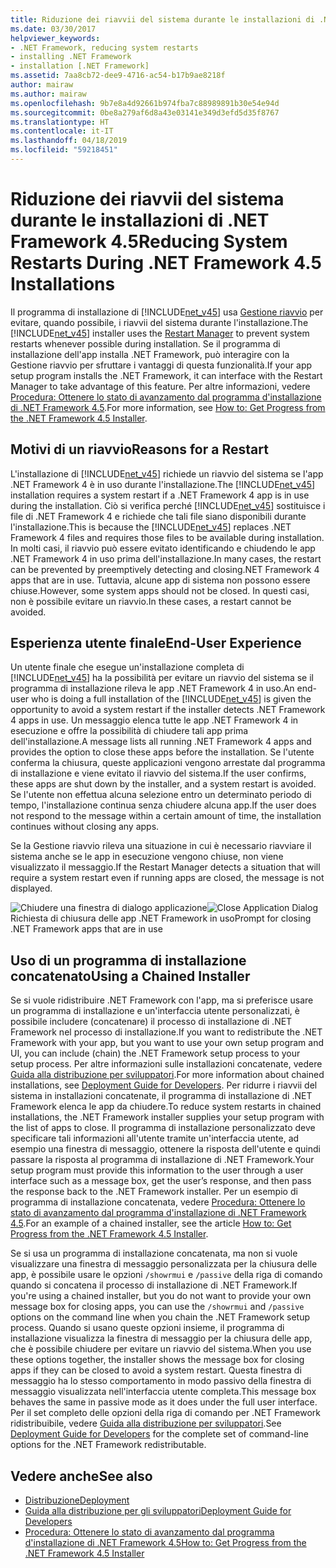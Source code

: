 ```yaml
---
title: Riduzione dei riavvii del sistema durante le installazioni di .NET Framework 4.5
ms.date: 03/30/2017
helpviewer_keywords:
- .NET Framework, reducing system restarts
- installing .NET Framework
- installation [.NET Framework]
ms.assetid: 7aa8cb72-dee9-4716-ac54-b17b9ae8218f
author: mairaw
ms.author: mairaw
ms.openlocfilehash: 9b7e8a4d92661b974fba7c88989891b30e54e94d
ms.sourcegitcommit: 0be8a279af6d8a43e03141e349d3efd5d35f8767
ms.translationtype: HT
ms.contentlocale: it-IT
ms.lasthandoff: 04/18/2019
ms.locfileid: "59218451"
---
```

# <a name="reducing-system-restarts-during-net-framework-45-installations"></a><span data-ttu-id="dd319-102">Riduzione dei riavvii del sistema durante le installazioni di .NET Framework 4.5</span><span class="sxs-lookup"><span data-stu-id="dd319-102">Reducing System Restarts During .NET Framework 4.5 Installations</span></span>
<span data-ttu-id="dd319-103">Il programma di installazione di [!INCLUDE[net_v45](../../../includes/net-v45-md.md)] usa [Gestione riavvio](https://go.microsoft.com/fwlink/?LinkId=231425) per evitare, quando possibile, i riavvii del sistema durante l'installazione.</span><span class="sxs-lookup"><span data-stu-id="dd319-103">The [!INCLUDE[net_v45](../../../includes/net-v45-md.md)] installer uses the [Restart Manager](https://go.microsoft.com/fwlink/?LinkId=231425) to prevent system restarts whenever possible during installation.</span></span> <span data-ttu-id="dd319-104">Se il programma di installazione dell'app installa .NET Framework, può interagire con la Gestione riavvio per sfruttare i vantaggi di questa funzionalità.</span><span class="sxs-lookup"><span data-stu-id="dd319-104">If your app setup program installs the .NET Framework, it can interface with the Restart Manager to take advantage of this feature.</span></span> <span data-ttu-id="dd319-105">Per altre informazioni, vedere [Procedura: Ottenere lo stato di avanzamento dal programma d'installazione di .NET Framework 4.5](../../../docs/framework/deployment/how-to-get-progress-from-the-dotnet-installer.md).</span><span class="sxs-lookup"><span data-stu-id="dd319-105">For more information, see [How to: Get Progress from the .NET Framework 4.5 Installer](../../../docs/framework/deployment/how-to-get-progress-from-the-dotnet-installer.md).</span></span>  
  
## <a name="reasons-for-a-restart"></a><span data-ttu-id="dd319-106">Motivi di un riavvio</span><span class="sxs-lookup"><span data-stu-id="dd319-106">Reasons for a Restart</span></span>  
 <span data-ttu-id="dd319-107">L'installazione di [!INCLUDE[net_v45](../../../includes/net-v45-md.md)] richiede un riavvio del sistema se l'app .NET Framework 4 è in uso durante l'installazione.</span><span class="sxs-lookup"><span data-stu-id="dd319-107">The [!INCLUDE[net_v45](../../../includes/net-v45-md.md)] installation requires a system restart if a .NET Framework 4 app is in use during the installation.</span></span> <span data-ttu-id="dd319-108">Ciò si verifica perché [!INCLUDE[net_v45](../../../includes/net-v45-md.md)] sostituisce i file di .NET Framework 4 e richiede che tali file siano disponibili durante l'installazione.</span><span class="sxs-lookup"><span data-stu-id="dd319-108">This is because the [!INCLUDE[net_v45](../../../includes/net-v45-md.md)] replaces .NET Framework 4 files and requires those files to be available during installation.</span></span> <span data-ttu-id="dd319-109">In molti casi, il riavvio può essere evitato identificando e chiudendo le app .NET Framework 4 in uso prima dell'installazione.</span><span class="sxs-lookup"><span data-stu-id="dd319-109">In many cases, the restart can be prevented by preemptively detecting and closing.NET Framework 4 apps that are in use.</span></span> <span data-ttu-id="dd319-110">Tuttavia, alcune app di sistema non possono essere chiuse.</span><span class="sxs-lookup"><span data-stu-id="dd319-110">However, some system apps should not be closed.</span></span> <span data-ttu-id="dd319-111">In questi casi, non è possibile evitare un riavvio.</span><span class="sxs-lookup"><span data-stu-id="dd319-111">In these cases, a restart cannot be avoided.</span></span>  
  
## <a name="end-user-experience"></a><span data-ttu-id="dd319-112">Esperienza utente finale</span><span class="sxs-lookup"><span data-stu-id="dd319-112">End-User Experience</span></span>  
 <span data-ttu-id="dd319-113">Un utente finale che esegue un'installazione completa di [!INCLUDE[net_v45](../../../includes/net-v45-md.md)] ha la possibilità per evitare un riavvio del sistema se il programma di installazione rileva le app .NET Framework 4 in uso.</span><span class="sxs-lookup"><span data-stu-id="dd319-113">An end-user who is doing a full installation of the [!INCLUDE[net_v45](../../../includes/net-v45-md.md)] is given the opportunity to avoid a system restart if the installer detects .NET Framework 4 apps in use.</span></span> <span data-ttu-id="dd319-114">Un messaggio elenca tutte le app .NET Framework 4 in esecuzione e offre la possibilità di chiudere tali app prima dell'installazione.</span><span class="sxs-lookup"><span data-stu-id="dd319-114">A message lists all running .NET Framework 4 apps and provides the option to close these apps before the installation.</span></span> <span data-ttu-id="dd319-115">Se l'utente conferma la chiusura, queste applicazioni vengono arrestate dal programma di installazione e viene evitato il riavvio del sistema.</span><span class="sxs-lookup"><span data-stu-id="dd319-115">If the user confirms, these apps are shut down by the installer, and a system restart is avoided.</span></span> <span data-ttu-id="dd319-116">Se l'utente non effettua alcuna selezione entro un determinato periodo di tempo, l'installazione continua senza chiudere alcuna app.</span><span class="sxs-lookup"><span data-stu-id="dd319-116">If the user does not respond to the message within a certain amount of time, the installation continues without closing any apps.</span></span>  
  
 <span data-ttu-id="dd319-117">Se la Gestione riavvio rileva una situazione in cui è necessario riavviare il sistema anche se le app in esecuzione vengono chiuse, non viene visualizzato il messaggio.</span><span class="sxs-lookup"><span data-stu-id="dd319-117">If the Restart Manager detects a situation that will require a system restart even if running apps are closed, the message is not displayed.</span></span>  
  
 <span data-ttu-id="dd319-118">![Chiudere una finestra di dialogo applicazione](../../../docs/framework/deployment/media/closeapplicationdialog.png "CloseApplicationDialog")</span><span class="sxs-lookup"><span data-stu-id="dd319-118">![Close Application Dialog](../../../docs/framework/deployment/media/closeapplicationdialog.png "CloseApplicationDialog")</span></span>  
<span data-ttu-id="dd319-119">Richiesta di chiusura delle app .NET Framework in uso</span><span class="sxs-lookup"><span data-stu-id="dd319-119">Prompt for closing .NET Framework apps that are in use</span></span>  
  
## <a name="using-a-chained-installer"></a><span data-ttu-id="dd319-120">Uso di un programma di installazione concatenato</span><span class="sxs-lookup"><span data-stu-id="dd319-120">Using a Chained Installer</span></span>  
 <span data-ttu-id="dd319-121">Se si vuole ridistribuire .NET Framework con l'app, ma si preferisce usare un programma di installazione e un'interfaccia utente personalizzati, è possibile includere (concatenare) il processo di installazione di .NET Framework nel processo di installazione.</span><span class="sxs-lookup"><span data-stu-id="dd319-121">If you want to redistribute the .NET Framework with your app, but you want to use your own setup program and UI, you can include (chain) the .NET Framework setup process to your setup process.</span></span> <span data-ttu-id="dd319-122">Per altre informazioni sulle installazioni concatenate, vedere [Guida alla distribuzione per sviluppatori](../../../docs/framework/deployment/deployment-guide-for-developers.md).</span><span class="sxs-lookup"><span data-stu-id="dd319-122">For more information about chained installations, see [Deployment Guide for Developers](../../../docs/framework/deployment/deployment-guide-for-developers.md).</span></span> <span data-ttu-id="dd319-123">Per ridurre i riavvii del sistema in installazioni concatenate, il programma di installazione di .NET Framework elenca le app da chiudere.</span><span class="sxs-lookup"><span data-stu-id="dd319-123">To reduce system restarts in chained installations, the .NET Framework installer supplies your setup program with the list of apps to close.</span></span> <span data-ttu-id="dd319-124">Il programma di installazione personalizzato deve specificare tali informazioni all'utente tramite un'interfaccia utente, ad esempio una finestra di messaggio, ottenere la risposta dell'utente e quindi passare la risposta al programma di installazione di .NET Framework.</span><span class="sxs-lookup"><span data-stu-id="dd319-124">Your setup program must provide this information to the user through a user interface such as a message box, get the user’s response, and then pass the response back to the .NET Framework installer.</span></span> <span data-ttu-id="dd319-125">Per un esempio di programma di installazione concatenata, vedere [Procedura: Ottenere lo stato di avanzamento dal programma d'installazione di .NET Framework 4.5](../../../docs/framework/deployment/how-to-get-progress-from-the-dotnet-installer.md).</span><span class="sxs-lookup"><span data-stu-id="dd319-125">For an example of a chained installer, see the article [How to: Get Progress from the .NET Framework 4.5 Installer](../../../docs/framework/deployment/how-to-get-progress-from-the-dotnet-installer.md).</span></span>  
  
 <span data-ttu-id="dd319-126">Se si usa un programma di installazione concatenata, ma non si vuole visualizzare una finestra di messaggio personalizzata per la chiusura delle app, è possibile usare le opzioni `/showrmui` e `/passive` della riga di comando quando si concatena il processo di installazione di .NET Framework.</span><span class="sxs-lookup"><span data-stu-id="dd319-126">If you're using a chained installer, but you do not want to provide your own message box for closing apps, you can use the `/showrmui` and `/passive` options on the command line when you chain the .NET Framework setup process.</span></span> <span data-ttu-id="dd319-127">Quando si usano queste opzioni insieme, il programma di installazione visualizza la finestra di messaggio per la chiusura delle app, che è possibile chiudere per evitare un riavvio del sistema.</span><span class="sxs-lookup"><span data-stu-id="dd319-127">When you use these options together, the installer shows the message box for closing apps if they can be closed to avoid a system restart.</span></span> <span data-ttu-id="dd319-128">Questa finestra di messaggio ha lo stesso comportamento in modo passivo della finestra di messaggio visualizzata nell'interfaccia utente completa.</span><span class="sxs-lookup"><span data-stu-id="dd319-128">This message box behaves the same in passive mode as it does under the full user interface.</span></span> <span data-ttu-id="dd319-129">Per il set completo delle opzioni della riga di comando per .NET Framework ridistribuibile, vedere [Guida alla distribuzione per sviluppatori](../../../docs/framework/deployment/deployment-guide-for-developers.md).</span><span class="sxs-lookup"><span data-stu-id="dd319-129">See [Deployment Guide for Developers](../../../docs/framework/deployment/deployment-guide-for-developers.md) for the complete set of command-line options for the .NET Framework redistributable.</span></span>  
  
## <a name="see-also"></a><span data-ttu-id="dd319-130">Vedere anche</span><span class="sxs-lookup"><span data-stu-id="dd319-130">See also</span></span>

- [<span data-ttu-id="dd319-131">Distribuzione</span><span class="sxs-lookup"><span data-stu-id="dd319-131">Deployment</span></span>](../../../docs/framework/deployment/index.md)
- [<span data-ttu-id="dd319-132">Guida alla distribuzione per gli sviluppatori</span><span class="sxs-lookup"><span data-stu-id="dd319-132">Deployment Guide for Developers</span></span>](../../../docs/framework/deployment/deployment-guide-for-developers.md)
- [<span data-ttu-id="dd319-133">Procedura: Ottenere lo stato di avanzamento dal programma d'installazione di .NET Framework 4.5</span><span class="sxs-lookup"><span data-stu-id="dd319-133">How to: Get Progress from the .NET Framework 4.5 Installer</span></span>](../../../docs/framework/deployment/how-to-get-progress-from-the-dotnet-installer.md)
